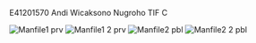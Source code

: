 E41201570 Andi Wicaksono Nugroho TIF C

![Manfile1 prv](https://user-images.githubusercontent.com/75154388/138542560-b7994aeb-e92a-44df-a248-ab9306cafbc6.png)
![Manfile1 2 prv](https://user-images.githubusercontent.com/75154388/138542561-795dec4d-9909-4345-8b94-89fb29fd65c4.png)
![Manfile2 pbl](https://user-images.githubusercontent.com/75154388/138542562-ead2dded-fe0e-4925-81d6-6437a4f7f9e6.png)
![Manfile2 2 pbl](https://user-images.githubusercontent.com/75154388/138542563-c09e8344-c659-483b-9f1c-2db0bfc05153.png)
